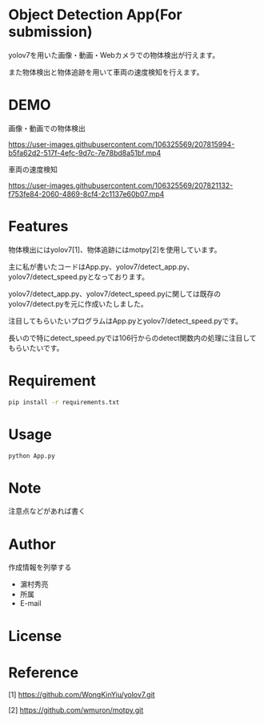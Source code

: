 # Object Detection App(For submission)
 
yolov7を用いた画像・動画・Webカメラでの物体検出が行えます。

また物体検出と物体追跡を用いて車両の速度検知を行えます。
 
# DEMO
 
 画像・動画での物体検出
 
https://user-images.githubusercontent.com/106325569/207815994-b5fa62d2-517f-4efc-9d7c-7e78bd8a51bf.mp4
 
 車両の速度検知
 
https://user-images.githubusercontent.com/106325569/207821132-f753fe84-2060-4869-8cf4-2c1137e60b07.mp4

# Features
 
 物体検出にはyolov7[1]、物体追跡にはmotpy[2]を使用しています。
 
 主に私が書いたコードはApp.py、yolov7/detect_app.py、yolov7/detect_speed.pyとなっております。
 
 yolov7/detect_app.py、yolov7/detect_speed.pyに関しては既存のyolov7/detect.pyを元に作成いたしました。
 
注目してもらいたいプログラムはApp.pyとyolov7/detect_speed.pyです。

長いので特にdetect_speed.pyでは106行からのdetect関数内の処理に注目してもらいたいです。
 
# Requirement
  ```bash
 pip install -r requirements.txt
```
# Usage
 ```bash
 python App.py
``` 
# Note
 
注意点などがあれば書く
 
# Author
 
作成情報を列挙する
 
* 濵村秀亮
* 所属
* E-mail
 
# License


# Reference

[1] https://github.com/WongKinYiu/yolov7.git

[2] https://github.com/wmuron/motpy.git
